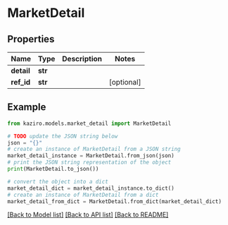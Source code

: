 # MarketDetail

## Properties

| Name       | Type    | Description | Notes      |
| ---------- | ------- | ----------- | ---------- |
| **detail** | **str** |             |
| **ref_id** | **str** |             | [optional] |

## Example

```python
from kaziro.models.market_detail import MarketDetail

# TODO update the JSON string below
json = "{}"
# create an instance of MarketDetail from a JSON string
market_detail_instance = MarketDetail.from_json(json)
# print the JSON string representation of the object
print(MarketDetail.to_json())

# convert the object into a dict
market_detail_dict = market_detail_instance.to_dict()
# create an instance of MarketDetail from a dict
market_detail_from_dict = MarketDetail.from_dict(market_detail_dict)
```

[[Back to Model list]](../README.md#documentation-for-models) [[Back to API list]](../README.md#documentation-for-api-endpoints) [[Back to README]](../README.md)
